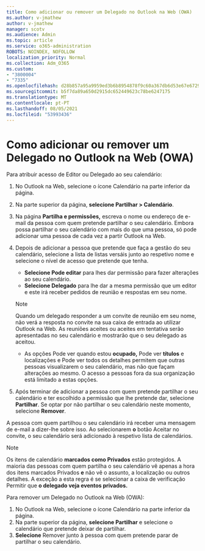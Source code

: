 ```yaml
---
title: Como adicionar ou remover um Delegado no Outlook na Web (OWA)
ms.author: v-jmathew
author: v-jmathew
manager: scotv
ms.audience: Admin
ms.topic: article
ms.service: o365-administration
ROBOTS: NOINDEX, NOFOLLOW
localization_priority: Normal
ms.collection: Adm_O365
ms.custom:
- "3800004"
- "7335"
ms.openlocfilehash: d28b857a95a9959ed3b6b8954878f9c60a367db6d53e67e6729b174c5ce7b364
ms.sourcegitcommit: b5f7da89a650d2915dc652449623c78be6247175
ms.translationtype: MT
ms.contentlocale: pt-PT
ms.lasthandoff: 08/05/2021
ms.locfileid: "53993436"
---
```

# <a name="how-to-add-or-remove-a-delegate-in-outlook-on-the-web-owa"></a>Como adicionar ou remover um Delegado no Outlook na Web (OWA)

Para atribuir acesso de Editor ou Delegado ao seu calendário:

1. No Outlook na Web, selecione o ícone Calendário na parte inferior da página.
2. Na parte superior da página, **selecione Partilhar > Calendário**.
3. Na página **Partilha e permissões,** escreva o nome ou endereço de e-mail da pessoa com quem pretende partilhar o seu calendário. Embora possa partilhar o seu calendário com mais do que uma pessoa, só pode adicionar uma pessoa de cada vez a partir Outlook na Web.
4. Depois de adicionar a pessoa que pretende que faça a gestão do seu calendário, selecione a lista de listas versáis junto ao respetivo nome e selecione o nível de acesso que pretende que tenha.

    - **Selecione Pode editar** para lhes dar permissão para fazer alterações ao seu calendário.
    - **Selecione Delegado** para lhe dar a mesma permissão que um editor e este irá receber pedidos de reunião e respostas em seu nome.
    > [!NOTE]
    > Quando um delegado responder a um convite de reunião em seu nome, não verá a resposta no convite na sua caixa de entrada ao utilizar Outlook na Web. As reuniões aceites ou aceites em tentativa serão apresentadas no seu calendário e mostrarão que o seu delegado as aceitou.
    - As opções Pode ver quando estou **ocupado,** Pode ver **títulos** e localizações e Pode ver todos os detalhes permitem que outras pessoas visualizarem o seu calendário, mas não que façam alterações ao mesmo.  O acesso a pessoas fora da sua organização está limitado a estas opções.

5. Após terminar de adicionar a pessoa com quem pretende partilhar o seu calendário e ter escolhido a permissão que lhe pretende dar, selecione **Partilhar**. Se optar por não partilhar o seu calendário neste momento, selecione **Remover**.

A pessoa com quem partilhou o seu calendário irá receber uma mensagem de e-mail a dizer-lhe sobre isso. Ao selecionarem **o** botão Aceitar no convite, o seu calendário será adicionado à respetivo lista de calendários.

> [!NOTE]
> Os itens de calendário **marcados como Privados** estão protegidos. A maioria das pessoas com quem partilha o seu calendário vê apenas a hora dos itens marcados Privados **e** não vê o assunto, a localização ou outros detalhes. A exceção a esta regra é se selecionar a caixa de verificação Permitir que **o delegado veja eventos privados.**

Para remover um Delegado no Outlook na Web (OWA):

1. No Outlook na Web, selecione o ícone Calendário na parte inferior da página.
2. Na parte superior da página, **selecione Partilhar** e selecione o calendário que pretende deixar de partilhar.
3. **Selecione** Remover junto à pessoa com quem pretende parar de partilhar o seu calendário.
